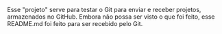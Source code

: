 Esse "projeto" serve para testar o Git para enviar e receber projetos, armazenados no GitHub.
Embora não possa ser visto o que foi feito, esse README.md foi feito para ser recebido pelo Git.
